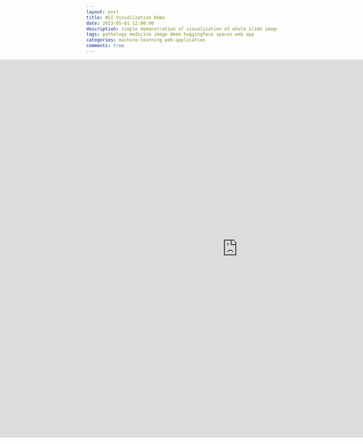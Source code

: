 ```yaml
---
layout: post
title: WSI Visualization Demo
date: 2023-05-01 12:00:00
description: simple demonstration of visualization of whole slide images in the browser
tags: pathology medicine image demo huggingface spaces web app
categories: machine-learning web-application
comments: true
---
```


<body>
	<div style="width:100%; margin-left:-250px;">
	<iframe
		src="https://andreped-wsi-visualization-demo.hf.space"
		frameborder="0"
		width="1300"
		height="1000"
	></iframe>
	</div>
</body>
